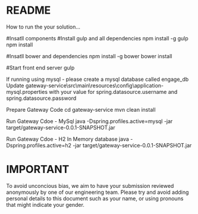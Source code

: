README
====
How to run the your solution...

#Insatll components
#Install gulp and all dependencies
npm install -g gulp
npm install

#Insatll bower and dependencies
npm install -g bower
bower install

#Start front end server
gulp

If running using mysql - please create a mysql database called engage_db
Update gateway-service\src\main\resources\config\application-mysql.properties with your value for spring.datasource.username and spring.datasource.password

Prepare Gateway Code
cd gateway-service
mvn clean install

Run Gateway Cdoe - MySql
java -Dspring.profiles.active=mysql -jar target/gateway-service-0.0.1-SNAPSHOT.jar

Run Gateway Cdoe - H2 In Memory database
java -Dspring.profiles.active=h2 -jar target/gateway-service-0.0.1-SNAPSHOT.jar

IMPORTANT
====
To avoid unconcious bias, we aim to have your submission reviewed anonymously by one of our engineering team. Please try and avoid adding personal details to this document such as your name, or using pronouns that might indicate your gender.